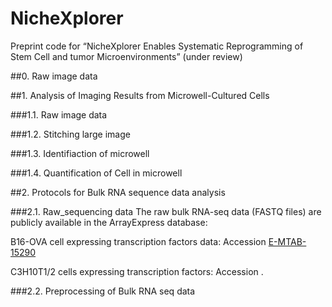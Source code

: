 # NicheXplorer
Preprint code for “NicheXplorer Enables Systematic Reprogramming of Stem Cell and tumor Microenvironments” (under review)

##0. Raw image data

##1. Analysis of Imaging Results from Microwell-Cultured Cells

###1.1. Raw image data

###1.2. Stitching large image

###1.3. Identifiaction of microwell

###1.4. Quantification of Cell in microwell

##2. Protocols for Bulk RNA sequence data analysis

###2.1. Raw_sequencing data
The raw bulk RNA-seq data (FASTQ files) are publicly available in the ArrayExpress database:

B16-OVA cell expressing transcription factors data: Accession [E-MTAB-15290]()

C3H10T1/2 cells expressing transcription factors: Accession []().

###2.2. Preprocessing of Bulk RNA seq data
